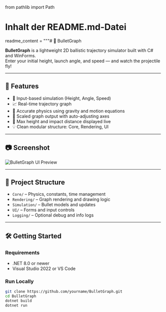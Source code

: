 from pathlib import Path

# Inhalt der README.md-Datei
readme_content = """# 🎯 BulletGraph

**BulletGraph** is a lightweight 2D ballistic trajectory simulator built with C# and WinForms.  
Enter your initial height, launch angle, and speed — and watch the projectile fly!

---

## 🚀 Features

- 🔢 Input-based simulation (Height, Angle, Speed)
- 📈 Real-time trajectory graph
- 🧠 Accurate physics using gravity and motion equations
- 📐 Scaled graph output with auto-adjusting axes
- 🎯 Max height and impact distance displayed live
- 💡 Clean modular structure: Core, Rendering, UI

---

## 📷 Screenshot

![BulletGraph UI Preview](preview.png)

---

## 🧱 Project Structure

- `Core/` – Physics, constants, time management
- `Rendering/` – Graph rendering and drawing logic
- `Simulation/` – Bullet models and updates
- `UI/` – Forms and input controls
- `Logging/` – Optional debug and info logs

---

## 🛠️ Getting Started

### Requirements

- .NET 8.0 or newer
- Visual Studio 2022 or VS Code

### Run Locally

```bash
git clone https://github.com/yourname/BulletGraph.git
cd BulletGraph
dotnet build
dotnet run
